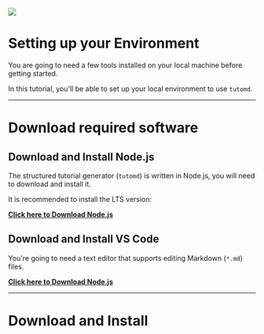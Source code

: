 ![](search:nodejs)

# Setting up your Environment

You are going to need a few tools installed on your local machine before getting started.

In this tutorial, you'll be able to set up your local environment to use `tutomd`.

---

# Download required software

## Download and Install Node.js

The structured tutorial generator (`tutomd`) is written in Node.js, you will need to download and install it.

It is recommended to install the LTS version:

**[Click here to Download Node.js](https://nodejs.org/en/download/)**

## Download and Install VS Code

You're going to need a text editor that supports editing Markdown (`*.md`) files.

**[Click here to Download Node.js](https://code.visualstudio.com/download)**

---

# Download and Install